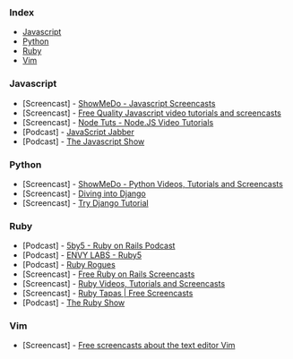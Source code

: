 ### Index
* [Javascript](#javascript)
* [Python](#python)
* [Ruby](#ruby)
* [Vim](#vim)

### Javascript
* [Screencast] - [ShowMeDo - Javascript Screencasts](http://showmedo.com/videotutorials/javascript)
* [Screencast] - [Free Quality Javascript video tutorials and screencasts](http://screencasts.org/topics/javascript)
* [Screencast] - [Node Tuts - Node.JS Video Tutorials](http://nodetuts.com)
* [Podcast] - [JavaScript Jabber](http://javascriptjabber.com/)
* [Podcast] - [The Javascript Show](http://javascriptshow.com/)

### Python
* [Screencast] - [ShowMeDo - Python Videos, Tutorials and Screencasts](http://showmedo.com/videotutorials/python)
* [Screencast] - [Diving into Django](http://code.tutsplus.com/articles/diving-into-django--net-2969)
* [Screencast] - [Try Django Tutorial](http://youtu.be/3DccH9AMwFQ?list=PLEsfXFp6DpzRgedo9IzmcpXYoSeDg29Tx)

### Ruby
* [Podcast] - [5by5 - Ruby on Rails Podcast](http://5by5.tv/rubyonrails)
* [Podcast] - [ENVY LABS - Ruby5](http://ruby5.envylabs.com/)
* [Podcast] - [Ruby Rogues](http://rubyrogues.com/)
* [Screencast] - [Free Ruby on Rails Screencasts](http://railscasts.com/?type=free)
* [Screencast] - [Ruby Videos, Tutorials and Screencasts](http://showmedo.com/videotutorials/ruby)
* [Screencast] - [Ruby Tapas | Free Screencasts](http://www.rubytapas.com/episodes?filter=free)
* [Podcast] - [The Ruby Show](http://rubyshow.com/)

### Vim
* [Screencast] - [Free screencasts about the text editor Vim](http://vimcasts.org/)
